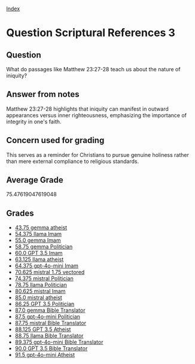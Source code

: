 
[Index](../../index.md)
# Question Scriptural References 3
## Question
What do passages like Matthew 23:27-28 teach us about the nature of iniquity?

## Answer from notes
Matthew 23:27-28 highlights that iniquity can manifest in outward appearances versus inner righteousness, emphasizing the importance of integrity in one's faith.

## Concern used for grading
This serves as a reminder for Christians to pursue genuine holiness rather than mere external compliance to religious standards.

## Average Grade
75.47619047619048

## Grades
 * [43.75 gemma atheist](../answers/gemma_atheist/Scriptural_References_3.md)
 * [54.375 llama Imam](../answers/llama_Imam/Scriptural_References_3.md)
 * [55.0 gemma Imam](../answers/gemma_Imam/Scriptural_References_3.md)
 * [58.75 gemma Politician](../answers/gemma_Politician/Scriptural_References_3.md)
 * [60.0 GPT 3.5 Imam](../answers/GPT_3.5_Imam/Scriptural_References_3.md)
 * [63.125 llama atheist](../answers/llama_atheist/Scriptural_References_3.md)
 * [64.375 gpt-4o-mini Imam](../answers/gpt-4o-mini_Imam/Scriptural_References_3.md)
 * [70.625 mistral 1.75 vectored](../answers/mistral_1.75_vectored/Scriptural_References_3.md)
 * [74.375 mistral Politician](../answers/mistral_Politician/Scriptural_References_3.md)
 * [78.75 llama Politician](../answers/llama_Politician/Scriptural_References_3.md)
 * [80.625 mistral Imam](../answers/mistral_Imam/Scriptural_References_3.md)
 * [85.0 mistral atheist](../answers/mistral_atheist/Scriptural_References_3.md)
 * [86.25 GPT 3.5 Politician](../answers/GPT_3.5_Politician/Scriptural_References_3.md)
 * [87.0 gemma Bible Translator](../answers/gemma_Bible_Translator/Scriptural_References_3.md)
 * [87.5 gpt-4o-mini Politician](../answers/gpt-4o-mini_Politician/Scriptural_References_3.md)
 * [87.75 mistral Bible Translator](../answers/mistral_Bible_Translator/Scriptural_References_3.md)
 * [88.125 GPT 3.5 Atheist](../answers/GPT_3.5_Atheist/Scriptural_References_3.md)
 * [88.75 llama Bible Translator](../answers/llama_Bible_Translator/Scriptural_References_3.md)
 * [89.375 gpt-4o-mini Bible Translator](../answers/gpt-4o-mini_Bible_Translator/Scriptural_References_3.md)
 * [90.0 GPT 3.5 Bible Translator](../answers/GPT_3.5_Bible_Translator/Scriptural_References_3.md)
 * [91.5 gpt-4o-mini Atheist](../answers/gpt-4o-mini_Atheist/Scriptural_References_3.md)
